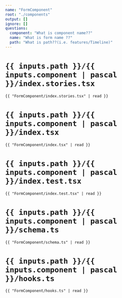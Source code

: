 ```yaml
---
name: "FormComponent"
root: "./components"
output: []
ignore: []
questions:
  component: "What is component name??"
  name: "What is form name ??"
  path: "What is path??(i.e. features/Timeline)"
---
```


# `{{ inputs.path }}/{{ inputs.component | pascal }}/index.stories.tsx`

```tsx
{{ "FormComponent/index.stories.tsx" | read }}
```

# `{{ inputs.path }}/{{ inputs.component | pascal }}/index.tsx`

```tsx
{{ "FormComponent/index.tsx" | read }}
```

# `{{ inputs.path }}/{{ inputs.component | pascal }}/index.test.tsx`

```tsx
{{ "FormComponent/index.test.tsx" | read }}
```

# `{{ inputs.path }}/{{ inputs.component | pascal }}/schema.ts`

```tsx
{{ "FormComponent/schema.ts" | read }}
```

# `{{ inputs.path }}/{{ inputs.component | pascal }}/hooks.ts`

```tsx
{{ "FormComponent/hooks.ts" | read }}
```
